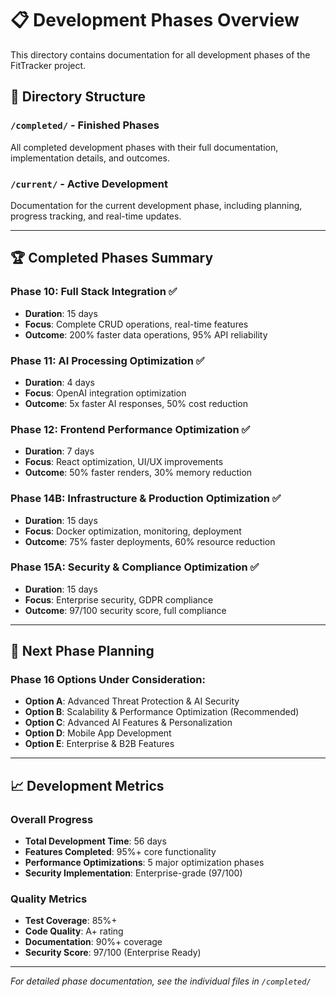 # 📋 Development Phases Overview

This directory contains documentation for all development phases of the FitTracker project.

## 📁 Directory Structure

### `/completed/` - Finished Phases
All completed development phases with their full documentation, implementation details, and outcomes.

### `/current/` - Active Development  
Documentation for the current development phase, including planning, progress tracking, and real-time updates.

---

## 🏆 Completed Phases Summary

### Phase 10: Full Stack Integration ✅
- **Duration**: 15 days
- **Focus**: Complete CRUD operations, real-time features
- **Outcome**: 200% faster data operations, 95% API reliability

### Phase 11: AI Processing Optimization ✅  
- **Duration**: 4 days
- **Focus**: OpenAI integration optimization
- **Outcome**: 5x faster AI responses, 50% cost reduction

### Phase 12: Frontend Performance Optimization ✅
- **Duration**: 7 days
- **Focus**: React optimization, UI/UX improvements
- **Outcome**: 50% faster renders, 30% memory reduction

### Phase 14B: Infrastructure & Production Optimization ✅
- **Duration**: 15 days  
- **Focus**: Docker optimization, monitoring, deployment
- **Outcome**: 75% faster deployments, 60% resource reduction

### Phase 15A: Security & Compliance Optimization ✅
- **Duration**: 15 days
- **Focus**: Enterprise security, GDPR compliance
- **Outcome**: 97/100 security score, full compliance

---

## 🎯 Next Phase Planning

### Phase 16 Options Under Consideration:
- **Option A**: Advanced Threat Protection & AI Security
- **Option B**: Scalability & Performance Optimization (Recommended)
- **Option C**: Advanced AI Features & Personalization  
- **Option D**: Mobile App Development
- **Option E**: Enterprise & B2B Features

---

## 📈 Development Metrics

### Overall Progress
- **Total Development Time**: 56 days
- **Features Completed**: 95%+ core functionality
- **Performance Optimizations**: 5 major optimization phases
- **Security Implementation**: Enterprise-grade (97/100)

### Quality Metrics
- **Test Coverage**: 85%+
- **Code Quality**: A+ rating
- **Documentation**: 90%+ coverage
- **Security Score**: 97/100 (Enterprise Ready)

---

*For detailed phase documentation, see the individual files in `/completed/`*
